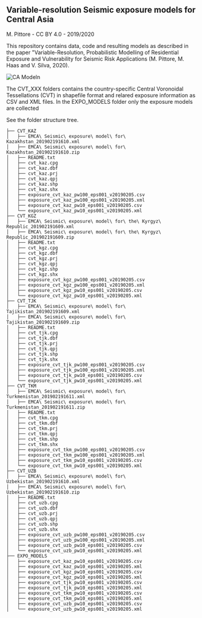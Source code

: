 ## Variable-resolution Seismic exposure models for Central Asia

M. Pittore - CC BY 4.0 - 2019/2020

This repository contains data, code and resulting models as described in the paper "Variable-Resolution, Probabilistic Modelling of Residential Exposure and Vulnerability for Seismic Risk Applications
(M. Pittore, M. Haas and V. Silva, 2020).

![CA Modeln](docs/images/ca_model_v2_bdg_dens.png)

The CVT_XXX folders contains the country-specific Central Voronoidal Tessellations (CVT) in shapefile format and relared exposure information as CSV and XML files. 
In the EXPO_MODELS folder only the exposure models are collected

See the folder structure tree.

```
├── CVT_KAZ
│   ├── EMCA\ Seismic\ exposure\ model\ for\ Kazakhstan_201902191610.xml
│   ├── EMCA\ Seismic\ exposure\ model\ for\ Kazakhstan_201902191610.zip
│   ├── README.txt
│   ├── cvt_kaz.cpg
│   ├── cvt_kaz.dbf
│   ├── cvt_kaz.prj
│   ├── cvt_kaz.qpj
│   ├── cvt_kaz.shp
│   ├── cvt_kaz.shx
│   ├── exposure_cvt_kaz_pw100_eps001_v20190205.csv
│   ├── exposure_cvt_kaz_pw100_eps001_v20190205.xml
│   ├── exposure_cvt_kaz_pw10_eps001_v20190205.csv
│   └── exposure_cvt_kaz_pw10_eps001_v20190205.xml
├── CVT_KGZ
│   ├── EMCA\ Seismic\ exposure\ model\ for\ the\ Kyrgyz\ Republic_201902191609.xml
│   ├── EMCA\ Seismic\ exposure\ model\ for\ the\ Kyrgyz\ Republic_201902191609.zip
│   ├── README.txt
│   ├── cvt_kgz.cpg
│   ├── cvt_kgz.dbf
│   ├── cvt_kgz.prj
│   ├── cvt_kgz.qpj
│   ├── cvt_kgz.shp
│   ├── cvt_kgz.shx
│   ├── exposure_cvt_kgz_pw100_eps001_v20190205.csv
│   ├── exposure_cvt_kgz_pw100_eps001_v20190205.xml
│   ├── exposure_cvt_kgz_pw10_eps001_v20190205.csv
│   └── exposure_cvt_kgz_pw10_eps001_v20190205.xml
├── CVT_TJK
│   ├── EMCA\ Seismic\ exposure\ model\ for\ Tajikistan_201902191609.xml
│   ├── EMCA\ Seismic\ exposure\ model\ for\ Tajikistan_201902191609.zip
│   ├── README.txt
│   ├── cvt_tjk.cpg
│   ├── cvt_tjk.dbf
│   ├── cvt_tjk.prj
│   ├── cvt_tjk.qpj
│   ├── cvt_tjk.shp
│   ├── cvt_tjk.shx
│   ├── exposure_cvt_tjk_pw100_eps001_v20190205.csv
│   ├── exposure_cvt_tjk_pw100_eps001_v20190205.xml
│   ├── exposure_cvt_tjk_pw10_eps001_v20190205.csv
│   └── exposure_cvt_tjk_pw10_eps001_v20190205.xml
├── CVT_TKM
│   ├── EMCA\ Seismic\ exposure\ model\ for\ Turkmenistan_201902191611.xml
│   ├── EMCA\ Seismic\ exposure\ model\ for\ Turkmenistan_201902191611.zip
│   ├── README.txt
│   ├── cvt_tkm.cpg
│   ├── cvt_tkm.dbf
│   ├── cvt_tkm.prj
│   ├── cvt_tkm.qpj
│   ├── cvt_tkm.shp
│   ├── cvt_tkm.shx
│   ├── exposure_cvt_tkm_pw100_eps001_v20190205.csv
│   ├── exposure_cvt_tkm_pw100_eps001_v20190205.xml
│   ├── exposure_cvt_tkm_pw10_eps001_v20190205.csv
│   └── exposure_cvt_tkm_pw10_eps001_v20190205.xml
├── CVT_UZB
│   ├── EMCA\ Seismic\ exposure\ model\ for\ Uzbekistan_201902191610.xml
│   ├── EMCA\ Seismic\ exposure\ model\ for\ Uzbekistan_201902191610.zip
│   ├── README.txt
│   ├── cvt_uzb.cpg
│   ├── cvt_uzb.dbf
│   ├── cvt_uzb.prj
│   ├── cvt_uzb.qpj
│   ├── cvt_uzb.shp
│   ├── cvt_uzb.shx
│   ├── exposure_cvt_uzb_pw100_eps001_v20190205.csv
│   ├── exposure_cvt_uzb_pw100_eps001_v20190205.xml
│   ├── exposure_cvt_uzb_pw10_eps001_v20190205.csv
│   └── exposure_cvt_uzb_pw10_eps001_v20190205.xml
├── EXPO_MODELS
│   ├── exposure_cvt_kaz_pw10_eps001_v20190205.csv
│   ├── exposure_cvt_kaz_pw10_eps001_v20190205.xml
│   ├── exposure_cvt_kgz_pw10_eps001_v20190205.csv
│   ├── exposure_cvt_kgz_pw10_eps001_v20190205.xml
│   ├── exposure_cvt_tjk_pw10_eps001_v20190205.csv
│   ├── exposure_cvt_tjk_pw10_eps001_v20190205.xml
│   ├── exposure_cvt_tkm_pw10_eps001_v20190205.csv
│   ├── exposure_cvt_tkm_pw10_eps001_v20190205.xml
│   ├── exposure_cvt_uzb_pw10_eps001_v20190205.csv
│   └── exposure_cvt_uzb_pw10_eps001_v20190205.xml

